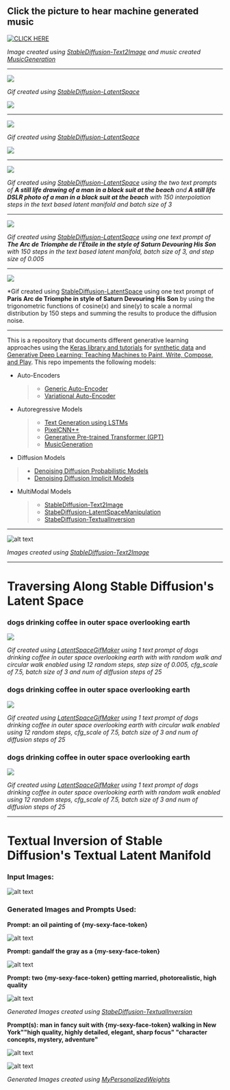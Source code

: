 ## Click the picture to hear machine generated music 

[![CLICK HERE](https://github.com/AdamClarkStandke/GenerativeDeepLearning/blob/main/generated_art.png)](https://soundcloud.com/adam-klausii-s)

*Image created using [StableDiffusion-Text2Image](https://github.com/AdamClarkStandke/GenerativeDeepLearning/blob/main/StableDiffustion_Text2Image.ipynb) and music created [MusicGeneration](https://github.com/AdamClarkStandke/GenerativeDeepLearning/blob/main/MusicGeneration.ipynb)*

-----------

![](https://github.com/AdamClarkStandke/GenerativeDeepLearning/blob/main/doggo-and-fruit-5.gif)

*Gif created using [StableDiffusion-LatentSpace](https://github.com/AdamClarkStandke/GenerativeDeepLearning/blob/main/StableDiffusion_LatentSpace.ipynb)*

![](https://github.com/AdamClarkStandke/GenerativeDeepLearning/blob/main/2-way-interpolation.jpg)

-----------

![](https://github.com/AdamClarkStandke/GenerativeDeepLearning/blob/main/suit.gif)

*Gif created using [StableDiffusion-LatentSpace](https://github.com/AdamClarkStandke/GenerativeDeepLearning/blob/main/StableDiffusion_LatentSpace.ipynb)*

![](https://github.com/AdamClarkStandke/GenerativeDeepLearning/blob/main/2-way-interpolation%20(2).jpg)

--------------

![](https://github.com/AdamClarkStandke/GenerativeDeepLearning/blob/main/bowler_hat_man.gif)

*Gif created using [StableDiffusion-LatentSpace](https://github.com/AdamClarkStandke/GenerativeDeepLearning/blob/main/StableDiffusion_LatentSpace.ipynb) using the two text prompts of **A still life drawing of a man in a black suit at the beach** and **A still life DSLR photo of a man in a black suit at the beach** with 150 interpolation steps in the text based latent manifold and batch size of 3*

---------------

![](https://github.com/AdamClarkStandke/GenerativeDeepLearning/blob/main/paris_at_night.gif)

*Gif created using [StableDiffusion-LatentSpace](https://github.com/AdamClarkStandke/GenerativeDeepLearning/blob/main/StableDiffusion_LatentSpace.ipynb) using one text prompt of **The Arc de Triomphe de l'Étoile in the style of Saturn Devouring His Son** with 150 steps in the text based latent manifold, batch size of 3, and step size of 0.005*

---------

![](https://github.com/AdamClarkStandke/GenerativeDeepLearning/blob/main/circular_walk_paris_at_night.gif)

*Gif created using [StableDiffusion-LatentSpace](https://github.com/AdamClarkStandke/GenerativeDeepLearning/blob/main/StableDiffusion_LatentSpace.ipynb) using one text prompt of **Paris Arc de Triomphe in style of Saturn Devouring His Son** by  using the trigonometric functions of cosine(x) and sine(y) to scale a normal distribution by 150 steps and summing the results to produce the diffusion noise.  

---------

This is a repository that documents different generative learning approaches using the [Keras library and tutorials](https://keras.io/examples/generative/) for [synthetic data](https://www.amazon.com/Synthetic-Data-Machine-Learning-revolutionary-ebook/dp/B0BVMRHBNN) and [Generative Deep Learning: Teaching Machines to Paint, Write, Compose, and Play](https://www.amazon.com/Generative-Deep-Learning-Teaching-Machines/dp/1492041947). This repo impements the following models:

* Auto-Encoders
  >* [Generic Auto-Encoder](https://github.com/AdamClarkStandke/GenerativeDeepLearning/blob/main/AE.ipynb)
  >* [Variational Auto-Encoder](https://github.com/AdamClarkStandke/GenerativeDeepLearning/blob/main/VAE.ipynb)
* Autoregressive Models
  >*  [Text Generation using LSTMs](https://github.com/AdamClarkStandke/GenerativeDeepLearning/blob/main/AutoRegressiveModels_TextGeneration.ipynb)
  >*  [PixelCNN++](https://github.com/AdamClarkStandke/GenerativeDeepLearning/blob/main/PixelCNN.ipynb)
  >*  [Generative Pre-trained Transformer (GPT)](https://github.com/AdamClarkStandke/GenerativeDeepLearning/blob/main/GPT.ipynb)
  >*  [MusicGeneration](https://github.com/AdamClarkStandke/GenerativeDeepLearning/blob/main/MusicGeneration.ipynb)
*  Diffusion Models
  >* [Denoising Diffusion Probabilistic Models](https://github.com/AdamClarkStandke/GenerativeDeepLearning/blob/main/GenerativeDeepLearning.ipynb)
  >* [Denoising Diffusion Implicit Models](https://github.com/AdamClarkStandke/GenerativeDeepLearning/blob/main/GenerativeDeepLearning.ipynb)
* MultiModal Models
  >* [StableDiffusion-Text2Image](https://github.com/AdamClarkStandke/GenerativeDeepLearning/blob/main/StableDiffustion_Text2Image.ipynb)
  >* [StabeDiffusion-LatentSpaceManipulation](https://github.com/AdamClarkStandke/GenerativeDeepLearning/blob/main/StableDiffusion_LatentSpace.ipynb)
  >* [StabeDiffusion-TextualInversion](https://github.com/AdamClarkStandke/GenerativeDeepLearning/blob/main/Textual_Inversion.ipynb)

-----------------

![alt text](https://github.com/AdamClarkStandke/GenerativeDeepLearning/blob/main/house.png)

*Images created using [StableDiffusion-Text2Image](https://github.com/AdamClarkStandke/GenerativeDeepLearning/blob/main/StableDiffustion_Text2Image.ipynb)*

--------------------
# Traversing Along Stable Diffusion's Latent Space

### dogs drinking coffee in outer space overlooking earth

![](https://github.com/AdamClarkStandke/GenerativeDeepLearning/blob/main/randomWalk_circularNoise.gif)

*Gif created using [LatentSpaceGifMaker](https://github.com/AdamClarkStandke/GenerativeDeepLearning/blob/main/LatentSpaceGifMaker.ipynb) using 1 text prompt of dogs drinking coffee in outer space overlooking earth with with random walk and circular walk enabled using 12 random steps, step size of 0.005, cfg_scale of 7.5, batch size of 3 and num of diffusion steps of 25*

### dogs drinking coffee in outer space overlooking earth

![](https://github.com/AdamClarkStandke/GenerativeDeepLearning/blob/main/circularNoise.gif)

*Gif created using [LatentSpaceGifMaker](https://github.com/AdamClarkStandke/GenerativeDeepLearning/blob/main/LatentSpaceGifMaker.ipynb) using 1 text prompt of dogs drinking coffee in outer space overlooking earth with circular walk enabled using 12 random steps, cfg_scale of 7.5, batch size of 3 and num of diffusion steps of 25*


### dogs drinking coffee in outer space overlooking earth

![](https://github.com/AdamClarkStandke/GenerativeDeepLearning/blob/main/randomWalk.gif)

*Gif created using [LatentSpaceGifMaker](https://github.com/AdamClarkStandke/GenerativeDeepLearning/blob/main/LatentSpaceGifMaker.ipynb) using 1 text prompt of dogs drinking coffee in outer space overlooking earth with random walk enabled using 12 random steps, cfg_scale of 7.5, batch size of 3 and num of diffusion steps of 25*

----------------------
# Textual Inversion of Stable Diffusion's Textual Latent Manifold

### Input Images:

![alt text](https://github.com/AdamClarkStandke/GenerativeDeepLearning/blob/main/faces_two%20(4).png)

### Generated Images and Prompts Used:

**Prompt: an oil painting of {my-sexy-face-token}** 

![alt text](https://github.com/AdamClarkStandke/GenerativeDeepLearning/blob/main/faces_two%20(5).png)

**Prompt: gandalf the gray as a {my-sexy-face-token}**

![alt text](https://github.com/AdamClarkStandke/GenerativeDeepLearning/blob/main/faces_two%20(6).png)

**Prompt: two {my-sexy-face-token} getting married, photorealistic, high quality**

![alt text](https://github.com/AdamClarkStandke/GenerativeDeepLearning/blob/main/faces_two%20(7).png)

*Generated Images created using [StabeDiffusion-TextualInversion](https://github.com/AdamClarkStandke/GenerativeDeepLearning/blob/main/Textual_Inversion.ipynb)*

**Prompt(s): man in fancy suit with {my-sexy-face-token} walking in New York""high quality, highly detailed, elegant, sharp focus" "character concepts, mystery, adventure"**

![alt text](https://github.com/AdamClarkStandke/GenerativeDeepLearning/blob/main/main_suit(2).png)

![alt text](https://github.com/AdamClarkStandke/GenerativeDeepLearning/blob/main/main_suit.png)

*Generated Images created using [MyPersonalizedWeights](https://github.com/AdamClarkStandke/GenerativeDeepLearning/blob/main/text_inversion_with_myface.ipynb)*



